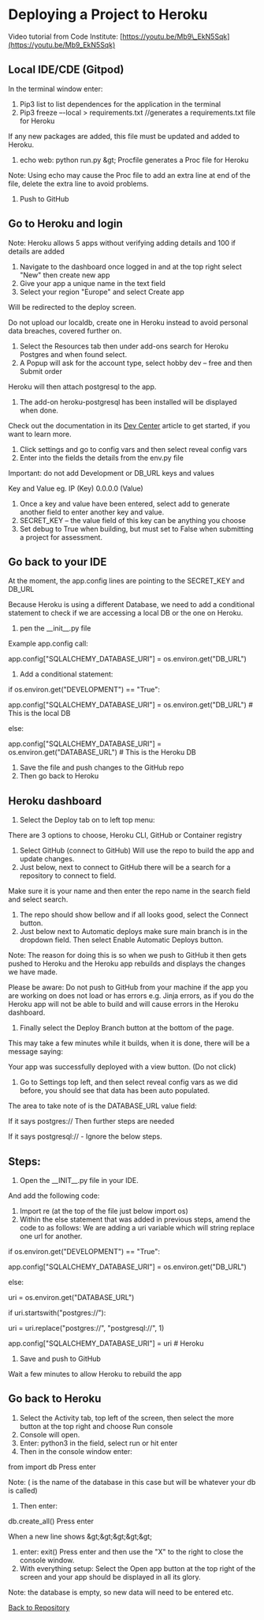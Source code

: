 # Deploying a Project to Heroku

Video tutorial from Code Institute:
[https://youtu.be/Mb9\_EkN5Sqk](https://youtu.be/Mb9_EkN5Sqk)

## Local IDE/CDE (Gitpod)

In the terminal window enter:

1. Pip3 list to list dependences for the application in the terminal
2. Pip3 freeze –-local > requirements.txt //generates a requirements.txt file for Heroku

If any new packages are added, this file must be updated and added to Heroku.

1. echo web: python run.py \&gt; Procfile generates a Proc file for Heroku

Note: Using echo may cause the Proc file to add an extra line at end of the file, delete the extra line to avoid problems.

1. Push to GitHub

## Go to Heroku and login

Note: Heroku allows 5 apps without verifying adding details and 100 if details are added

1. Navigate to the dashboard once logged in and at the top right select &quot;New&quot; then create new app
2. Give your app a unique name in the text field
3. Select your region &quot;Europe&quot; and select Create app

Will be redirected to the deploy screen.

Do not upload our localdb, create one in Heroku instead to avoid personal data breaches, covered further on.

1. Select the Resources tab then under add-ons search for Heroku Postgres and when found select.
2. A Popup will ask for the account type, select hobby dev – free and then Submit order

Heroku will then attach postgresql to the app.

1. The add-on heroku-postgresql has been installed will be displayed when done.

Check out the documentation in its [Dev Center](https://devcenter.heroku.com/articles/heroku-postgresql) article to get started, if you want to learn more.

1. Click settings and go to config vars and then select reveal config vars
2. Enter into the fields the details from the env.py file

Important: do not add Development or DB\_URL keys and values

Key and Value eg. IP (Key) 0.0.0.0 (Value)

1. Once a key and value have been entered, select add to generate another field to enter another key and value.
2. SECRET\_KEY – the value field of this key can be anything you choose
3. Set debug to True when building, but must set to False when submitting a project for assessment.

## Go back to your IDE

At the moment, the app.config lines are pointing to the SECRET\_KEY and DB\_URL

Because Heroku is using a different Database, we need to add a conditional statement to check if we are accessing a local DB or the one on Heroku.

1. pen the \_\_init\_\_.py file

Example app.config call:

app.config[&quot;SQLALCHEMY\_DATABASE\_URI&quot;] = os.environ.get(&quot;DB\_URL&quot;)

1. Add a conditional statement:

if os.environ.get(&quot;DEVELOPMENT&quot;) == &quot;True&quot;:

app.config[&quot;SQLALCHEMY\_DATABASE\_URI&quot;] = os.environ.get(&quot;DB\_URL&quot;) # This is the local DB

else:

app.config[&quot;SQLALCHEMY\_DATABASE\_URI&quot;] = os.environ.get(&quot;DATABASE\_URL&quot;) # This is the Heroku DB

1. Save the file and push changes to the GitHub repo
2. Then go back to Heroku

## Heroku dashboard

1. Select the Deploy tab on to left top menu:

There are 3 options to choose, Heroku CLI, GitHub or Container registry

1. Select GitHub (connect to GitHub)
 Will use the repo to build the app and update changes.
2. Just below, next to connect to GitHub there will be a search for a repository to connect to field.

Make sure it is your name and then enter the repo name in the search field and select search.

1. The repo should show bellow and if all looks good, select the Connect button.
2. Just below next to Automatic deploys make sure main branch is in the dropdown field.
 Then select Enable Automatic Deploys button.

Note: The reason for doing this is so when we push to GitHub it then gets pushed to Heroku and the Heroku app rebuilds and displays the changes we have made.

Please be aware: Do not push to GitHub from your machine if the app you are working on does not load or has errors e.g. Jinja errors, as if you do the Heroku app will not be able to build and will cause errors in the Heroku dashboard.

1. Finally select the Deploy Branch button at the bottom of the page.

This may take a few minutes while it builds, when it is done, there will be a message saying:

Your app was successfully deployed with a view button.
 (Do not click)

1. Go to Settings top left, and then select reveal config vars as we did before, you should see that data has been auto populated.

The area to take note of is the DATABASE\_URL value field:

If it says postgres:// Then further steps are needed

If it says postgresql:// - Ignore the below steps.

## Steps:

1. Open the \_\_INIT\_\_.py file in your IDE.

And add the following code:

1. Import re (at the top of the file just below import os)
2. Within the else statement that was added in previous steps, amend the code to as follows:
 We are adding a uri variable which will string replace one url for another.


if os.environ.get(&quot;DEVELOPMENT&quot;) == &quot;True&quot;:

app.config[&quot;SQLALCHEMY\_DATABASE\_URI&quot;] = os.environ.get(&quot;DB\_URL&quot;)

else:

uri = os.environ.get(&quot;DATABASE\_URL&quot;)

if uri.startswith(&quot;postgres://&quot;):

uri = uri.replace(&quot;postgres://&quot;, &quot;postgresql://&quot;, 1)

app.config[&quot;SQLALCHEMY\_DATABASE\_URI&quot;] = uri # Heroku

1. Save and push to GitHub

Wait a few minutes to allow Heroku to rebuild the app

## Go back to Heroku

1. Select the Activity tab, top left of the screen, then select the more button at the top right and choose Run console
2. Console will open.
3. Enter: python3
 in the field, select run or hit enter
4. Then in the console window enter:

from <database name> import db Press enter

Note: (<database name> is the name of the database in this case but will be whatever your db is called)

1. Then enter:

db.create\_all() Press enter

When a new line shows \&gt;\&gt;\&gt;\&gt;\&gt;

1. enter: exit() Press enter and then use the &quot;X&quot; to the right to close the console window.
2. With everything setup:
 Select the Open app button at the top right of the screen and your app should be displayed in all its glory.

Note: the database is empty, so new data will need to be entered etc.

[Back to Repository](https://github.com/JHodgkins/MSP3-Movie2Archive)  